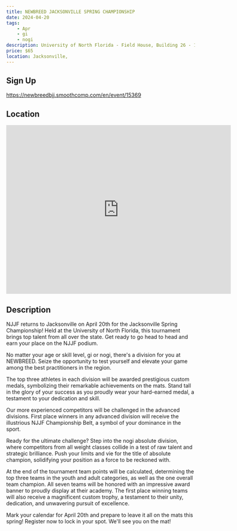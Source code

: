 ```yaml
---
title: NEWBREED JACKSONVILLE SPRING CHAMPIONSHIP
date: 2024-04-20
tags:
    - Apr
    - gi 
    - nogi 
description: University of North Florida - Field House, Building 26 - 1 UNF Dr, Jacksonville, FL
price: $65
location: Jacksonville,
---
```

## Sign Up
https://newbreedbjj.smoothcomp.com/en/event/15369

## Location
<iframe src="https://www.google.com/maps/embed?pb=!1m18!1m12!1m3!1d12345.6789!2d-81.5062334!3d30.2668729!2m3!1f0!2f0!3f0!3m2!1i1024!2i768!4f13.1!3m3!1m2!1s0x0%3A0x0!2z30.2668729!5e0!3m2!1sen!2sus!4v1234567890" width="600" height="450" style="border:0;" allowfullscreen="" loading="lazy"></iframe>

## Description
NJJF returns to Jacksonville on April 20th for the Jacksonville Spring
Championship! Held at the University of North Florida, this tournament brings top talent from all over the state. Get
ready to go head to head and earn your place on the NJJF podium.


No matter your age or skill level, gi or nogi, there's a division for
you at NEWBREED. Seize the opportunity to test
yourself and elevate your game among the best practitioners in the
region.


The top three athletes in each division will be awarded prestigious
custom medals, symbolizing their remarkable achievements on the mats.
Stand tall in the glory of your success as you proudly wear your
hard-earned medal, a testament to your dedication and skill.


Our more experienced competitors will be challenged in the advanced
divisions. First place winners in any advanced division will receive the
illustrious NJJF Championship Belt, a symbol of your dominance in the
sport.


Ready for the ultimate challenge? Step into the nogi absolute division,
where competitors from all weight classes collide in a test of raw
talent and strategic brilliance. Push your limits and vie for the title
of absolute champion, solidifying your position as a force to be
reckoned with.


At the end of the tournament team points will be calculated, determining
the top three teams in the youth and adult categories, as well as the
one overall team champion. All seven teams will be honored with an
impressive award banner to proudly display at their academy. The first
place winning teams will also receive a magnificent custom trophy, a
testament to their unity, dedication, and unwavering pursuit of
excellence.


Mark your calendar for April 20th and prepare to leave it all on the
mats this spring! Register now to lock in your spot. We'll see you on the
mat!